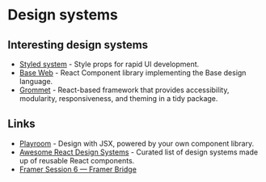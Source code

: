# Design systems

## Interesting design systems

- [Styled system](https://styled-system.com/) - Style props for rapid UI development.
- [Base Web](https://github.com/uber-web/baseui) - React Component library implementing the Base design language.
- [Grommet](https://github.com/grommet/grommet) - React-based framework that provides accessibility, modularity, responsiveness, and theming in a tidy package.

## Links

- [Playroom](https://github.com/seek-oss/playroom) - Design with JSX, powered by your own component library.
- [Awesome React Design Systems](https://github.com/jbranchaud/awesome-react-design-systems#readme) - Curated list of design systems made up of reusable React components.
- [Framer Session 6 — Framer Bridge](https://www.youtube.com/watch?v=WsKSDyxcK5Q)
